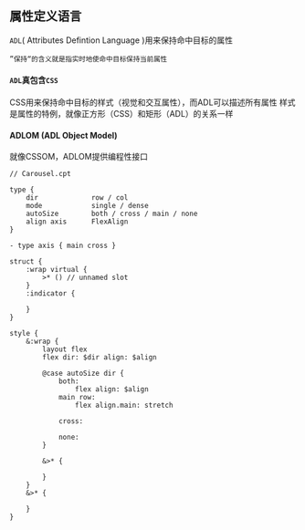 ## 属性定义语言
`ADL`( Attributes Defintion Language )用来保持命中目标的属性


    ”保持“的含义就是指实时地使命中目标保持当前属性

#### `ADL`真包含`CSS`
CSS用来保持命中目标的样式（视觉和交互属性），而ADL可以描述所有属性
样式是属性的特例，就像正方形（CSS）和矩形（ADL）的关系一样

#### ADLOM (ADL Object Model)
就像CSSOM，ADLOM提供编程性接口


```
// Carousel.cpt

type {
    dir             row / col
    mode            single / dense
    autoSize        both / cross / main / none
    align axis      FlexAlign
}

- type axis { main cross }

struct {
    :wrap virtual {
        >* () // unnamed slot
    }
    :indicator {

    }
}

style {
    &:wrap {
        layout flex
        flex dir: $dir align: $align

        @case autoSize dir {
            both:
                flex align: $align
            main row:
                flex align.main: stretch
                
            cross:

            none:
        }

        &>* {
            
        }
    }
    &>* {
        
    }
}

```